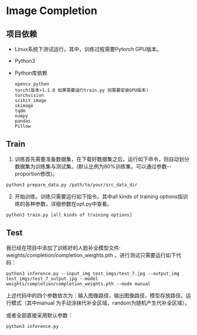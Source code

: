 # Image Completion

## 项目依赖

* Linux系统下测试运行。其中，训练过程需要Pytorch GPU版本。

* Python3

* Python库依赖

  ```
  opencv_python
  torch(版本>1.1.0 如果需要运行train.py 则需要安装GPU版本)
  torchvision
  scikit_image
  skimage
  tqdm
  numpy
  pandas
  Pillow
  ```



## Train

1. 训练首先需要准备数据集，在下载好数据集之后，运行如下命令，则自动划分数据集为训练集与测试集。(默认比例为80%训练集，可以通过参数--proportion修改)。

```
python3 prepare_data.py /path/to/your/src_data_dir
```

2. 开始训练。训练只需要运行如下指令。其中all kinds of training options指训练的各种参数，详细参数在opt.py中查看。

```
python3 train.py [all kinds of training options]
```



## Test

我已经在项目中添加了训练好的人脸补全模型文件: weights/completion/completion_weights.pth 。进行测试只需要运行如下代码：

```
python3 inference.py --input_img test_imgs/test_7.jpg --output_img test_imgs/test_7_output.jpg --model weights/completion/completion_weights.pth --mode manual
```

上述代码中的四个参数依次为：输入图像路径，输出图像路径，模型存放路径，运行模式（其中manual 为手动涂抹代补全区域，random为随机产生代补全区域）。

或者全部直接采用默认参数：

```
python3 inference.py
```

